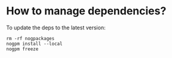 # How to manage dependencies?

To update the deps to the latest version:

    rm -rf nogpackages
    nogpm install --local
    nogpm freeze
